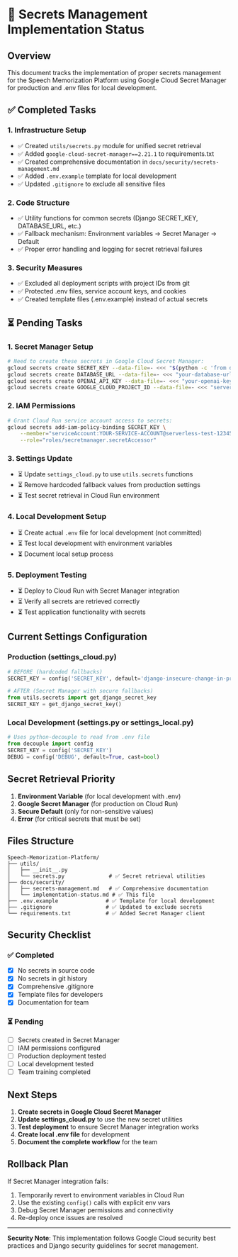 # 🔐 Secrets Management Implementation Status

## Overview
This document tracks the implementation of proper secrets management for the Speech Memorization Platform using Google Cloud Secret Manager for production and .env files for local development.

## ✅ Completed Tasks

### 1. Infrastructure Setup
- ✅ Created `utils/secrets.py` module for unified secret retrieval
- ✅ Added `google-cloud-secret-manager==2.21.1` to requirements.txt
- ✅ Created comprehensive documentation in `docs/security/secrets-management.md`
- ✅ Added `.env.example` template for local development
- ✅ Updated `.gitignore` to exclude all sensitive files

### 2. Code Structure
- ✅ Utility functions for common secrets (Django SECRET_KEY, DATABASE_URL, etc.)
- ✅ Fallback mechanism: Environment variables → Secret Manager → Default
- ✅ Proper error handling and logging for secret retrieval failures

### 3. Security Measures
- ✅ Excluded all deployment scripts with project IDs from git
- ✅ Protected .env files, service account keys, and cookies
- ✅ Created template files (.env.example) instead of actual secrets

## ⏳ Pending Tasks

### 1. Secret Manager Setup
```bash
# Need to create these secrets in Google Cloud Secret Manager:
gcloud secrets create SECRET_KEY --data-file=- <<< "$(python -c 'from django.core.management.utils import get_random_secret_key; print(get_random_secret_key())')"
gcloud secrets create DATABASE_URL --data-file=- <<< "your-database-url"
gcloud secrets create OPENAI_API_KEY --data-file=- <<< "your-openai-key"
gcloud secrets create GOOGLE_CLOUD_PROJECT_ID --data-file=- <<< "serverless-test-12345"
```

### 2. IAM Permissions
```bash
# Grant Cloud Run service account access to secrets:
gcloud secrets add-iam-policy-binding SECRET_KEY \
    --member="serviceAccount:YOUR-SERVICE-ACCOUNT@serverless-test-12345.iam.gserviceaccount.com" \
    --role="roles/secretmanager.secretAccessor"
```

### 3. Settings Update
- ⏳ Update `settings_cloud.py` to use `utils.secrets` functions
- ⏳ Remove hardcoded fallback values from production settings
- ⏳ Test secret retrieval in Cloud Run environment

### 4. Local Development Setup
- ⏳ Create actual `.env` file for local development (not committed)
- ⏳ Test local development with environment variables
- ⏳ Document local setup process

### 5. Deployment Testing
- ⏳ Deploy to Cloud Run with Secret Manager integration
- ⏳ Verify all secrets are retrieved correctly
- ⏳ Test application functionality with secrets

## Current Settings Configuration

### Production (settings_cloud.py)
```python
# BEFORE (hardcoded fallbacks)
SECRET_KEY = config('SECRET_KEY', default='django-insecure-change-in-production')

# AFTER (Secret Manager with secure fallbacks)
from utils.secrets import get_django_secret_key
SECRET_KEY = get_django_secret_key()
```

### Local Development (settings.py or settings_local.py)
```python
# Uses python-decouple to read from .env file
from decouple import config
SECRET_KEY = config('SECRET_KEY')
DEBUG = config('DEBUG', default=True, cast=bool)
```

## Secret Retrieval Priority

1. **Environment Variable** (for local development with .env)
2. **Google Secret Manager** (for production on Cloud Run)
3. **Secure Default** (only for non-sensitive values)
4. **Error** (for critical secrets that must be set)

## Files Structure

```
Speech-Memorization-Platform/
├── utils/
│   ├── __init__.py
│   └── secrets.py              # ✅ Secret retrieval utilities
├── docs/security/
│   ├── secrets-management.md   # ✅ Comprehensive documentation
│   └── implementation-status.md # ✅ This file
├── .env.example               # ✅ Template for local development
├── .gitignore                 # ✅ Updated to exclude secrets
└── requirements.txt           # ✅ Added Secret Manager client
```

## Security Checklist

### ✅ Completed
- [x] No secrets in source code
- [x] No secrets in git history
- [x] Comprehensive .gitignore
- [x] Template files for developers
- [x] Documentation for team

### ⏳ Pending
- [ ] Secrets created in Secret Manager
- [ ] IAM permissions configured
- [ ] Production deployment tested
- [ ] Local development tested
- [ ] Team training completed

## Next Steps

1. **Create secrets in Google Cloud Secret Manager**
2. **Update settings_cloud.py** to use the new secret utilities
3. **Test deployment** to ensure Secret Manager integration works
4. **Create local .env file** for development
5. **Document the complete workflow** for the team

## Rollback Plan

If Secret Manager integration fails:
1. Temporarily revert to environment variables in Cloud Run
2. Use the existing `config()` calls with explicit env vars
3. Debug Secret Manager permissions and connectivity
4. Re-deploy once issues are resolved

---

**Security Note**: This implementation follows Google Cloud security best practices and Django security guidelines for secret management.